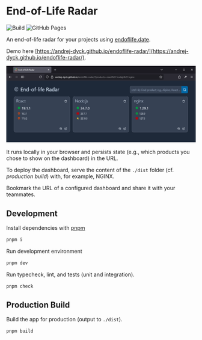 # End-of-Life Radar

![Build](https://github.com/andrej-dyck/endoflife-radar/actions/workflows/ci.yml/badge.svg?branch=main)
![GitHub Pages](https://github.com/andrej-dyck/endoflife-radar/actions/workflows/deploy-gh-pages.yml/badge.svg)

An end-of-life radar for your projects using [endoflife.date](https://endoflife.date/).

Demo here [https://andrej-dyck.github.io/endoflife-radar/](https://andrej-dyck.github.io/endoflife-radar/).

![](./eol-radar-screenshot.png)

It runs locally in your browser and persists state (e.g., which products you chose to show on the dashboard) in the URL.

To deploy the dashboard, serve the content of the `./dist` folder (cf. *production build*) with, for example, NGINX.

Bookmark the URL of a configured dashboard and share it with your teammates.

## Development

Install dependencies with [pnpm](https://pnpm.io/)
```bash
pnpm i
```

Run development environment
```bash
pnpm dev
```

Run typecheck, lint, and tests (unit and integration).
```bash
pnpm check
```

## Production Build

Build the app for production (output to `./dist`).
```bash
pnpm build
```
